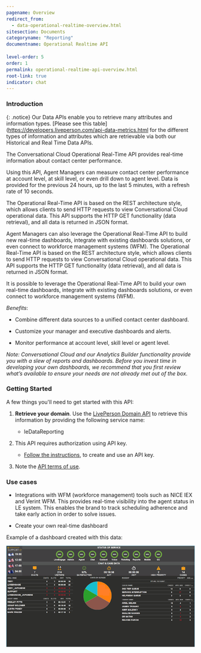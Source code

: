 ```yaml
---
pagename: Overview
redirect_from:
  - data-operational-realtime-overview.html
sitesection: Documents
categoryname: "Reporting"
documentname: Operational Realtime API

level-order: 5
order: 1
permalink: operational-realtime-api-overview.html
root-link: true
indicator: chat
---
```

### Introduction

{: .notice}
Our Data APIs enable you to retrieve many attributes and information types. [Please see this table](https://developers.liveperson.com/api-data-metrics.html for the different types of information and attributes which are retrievable via both our Historical and Real Time Data APIs.

The Conversational Cloud Operational Real-Time API provides real-time information about contact center performance.

Using this API, Agent Managers can measure contact center performance at account level, at skill level, or even drill down to agent level. Data is provided for the previous 24 hours, up to the last 5 minutes, with a refresh rate of 10 seconds.

The Operational Real-Time API is based on the REST architecture style, which allows clients to send HTTP requests to view Conversational Cloud operational data. This API supports the HTTP GET functionality (data retrieval), and all data is returned in JSON format.

Agent Managers can also leverage the Operational Real-Time API to build new real-time dashboards, integrate with existing dashboards solutions, or even connect to workforce management systems (WFM). The Operational Real-Time API is based on the REST architecture style, which allows clients to send HTTP requests to view Conversational Cloud operational data. This API supports the HTTP GET functionality (data retrieval), and all data is returned in JSON format.

It is possible to leverage the Operational Real-Time API to build your own real-time dashboards, integrate with existing dashboards solutions, or even connect to workforce management systems (WFM).

*Benefits*:

* Combine different data sources to a unified contact center dashboard.

* Customize your manager and executive dashboards and alerts.

* Monitor performance at account level, skill level or agent level.

_Note: Conversational Cloud and our Analytics Builder functionality provide you with a slew of reports and dashboards. Before you invest time in developing your own dashboards, we recommend that you first review what’s available to ensure your needs are not already met out of the box._

### Getting Started

A few things you'll need to get started with this API:

1. **Retrieve your domain**. Use the [LivePerson Domain API](agent-domain-domain-api.html) to retrieve this information by providing the following service name:

	* leDataReporting

2. This API requires authorization using API key.

	* [Follow the instructions](guides-gettingstarted.html), to create and use an API key.

3. Note the [API terms of use](https://www.liveperson.com/policies/apitou).



### Use cases

* Integrations with WFM  (workforce management) tools such as  NICE IEX and Verint WFM. This provides real-time visibility into the agent status in LE system. This enables the brand to track scheduling adherence  and take early action in order to solve issues.

* Create your own real-time dashboard

Example of a dashboard created with this data:

![OperationalRealtime](img/operationalrealtime.png)
